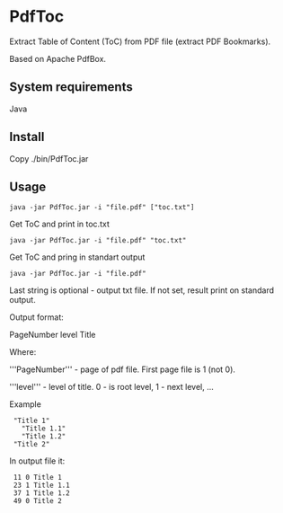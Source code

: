 PdfToc
======

Extract Table of Content (ToC) from PDF file (extract PDF Bookmarks).

Based on Apache PdfBox.

## System requirements

Java

## Install

Copy ./bin/PdfToc.jar

## Usage

```
java -jar PdfToc.jar -i "file.pdf" ["toc.txt"]
```

Get ToC and print in toc.txt

```
java -jar PdfToc.jar -i "file.pdf" "toc.txt"
```

Get ToC and pring in standart output

```
java -jar PdfToc.jar -i "file.pdf"
```

Last string is optional - output txt file. If not set, result print on standard output.

Output format:

PageNumber <space> level <space> Title

Where:

'''PageNumber''' - page of pdf file. First page file is 1 (not 0).

'''level''' - level of title. 0 - is root level, 1 - next level, ...

Example

```
 "Title 1"
   "Title 1.1"
   "Title 1.2"
 "Title 2"
```

In output file it:

```
 11 0 Title 1
 23 1 Title 1.1
 37 1 Title 1.2
 49 0 Title 2
```
